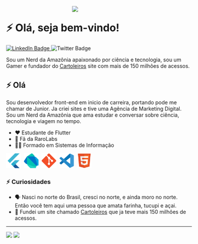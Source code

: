 <img src = "banner.gif" width = "325px" align = "right">

# ⚡ Olá, seja bem-vindo!
  <div id="badges">
  <a href = "https://github.com/marcelofigueira">
    <img src="https://img.shields.io/badge/LinkedIn-blue?style=for-the-badge&logo=linkedin&logoColor=white" alt="LinkedIn Badge"/>
  </a>
    <img src="https://img.shields.io/badge/Twitter-blue?style=for-the-badge&logo=twitter&logoColor=white" alt="Twitter Badge"/>
</div>

Sou um Nerd da Amazônia apaixonado por ciência e tecnologia, sou um Gamer e fundador do [Cartoleiros](https://www.cartoleiros.com.br) site com mais de 150 milhôes de acessos.

## ⚡ Olá

Sou desenvolvedor front-end em inicio de carreira, portando pode me chamar de Junior. Ja criei sites e tive uma Agência de Marketing Digital.
Sou um Nerd da Amazônia que ama estudar e conversar sobre ciência, tecnologia e viagem no tempo.


- ❤ Estudante de Flutter
- 💙 Fã da RaroLabs
- 👩‍💻 Formado em Sistemas de Informação

<div>
 
  
  <img src="https://github.com/devicons/devicon/blob/master/icons/flutter/flutter-original.svg" title="Flutter" alt="Flutter" width="40" height="40"/>&nbsp;
  <img src="https://github.com/devicons/devicon/blob/master/icons/dart/dart-original.svg" title="Dart" alt="Flutter" width="40" height="40"/>&nbsp;
  <img src="https://github.com/devicons/devicon/blob/master/icons/git/git-original.svg" title="Git" alt="Flutter" width="40" height="40"/>&nbsp;
  <img src="https://github.com/devicons/devicon/blob/master/icons/vscode/vscode-original.svg" title="VsCode" alt="Flutter" width="40" height="40"/>&nbsp;
  <img src="https://github.com/devicons/devicon/blob/master/icons/html5/html5-original.svg" title="HTML5" alt="HTML" width="40" height="40"/>&nbsp;
  
  
</div>

###  ⚡ Curiosidades

- 🗣 ​​Nasci no norte do Brasil, cresci no norte, e ainda moro no norte. Então você tem aqui uma pessoa que amata farinha, tucupi e açai.
- 🔗 ​​Fundei um site chamado [Cartoleiros](https://www.cartoleiros.com.br) que ja teve mais 150 milhôes de acessos.
---


<div align = "left">
<img height = "200em" src="https://github-readme-stats.vercel.app/api/top-langs/?username=marcelofigueira&show_icons=true&theme=bear&count_private=true"/>
<img height = "200em" src="https://github-readme-stats.vercel.app/api?username=marcelofigueira&show_icons=true&show_icons=true&theme=bear&count_private=true" />
</div>
